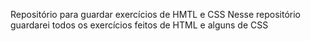 Repositório para guardar exercícios de HMTL  e CSS
Nesse repositório guardarei todos os exercícios feitos de HTML e alguns de CSS
